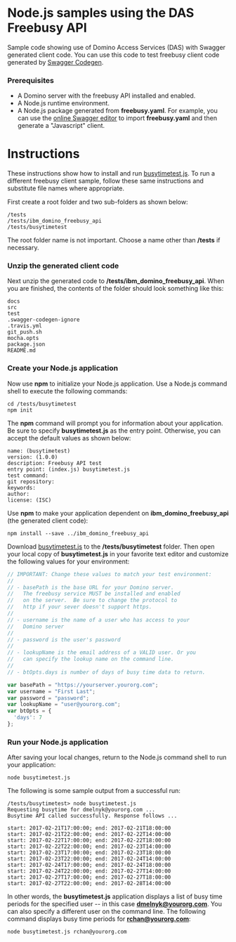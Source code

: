 <!---
  © Copyright IBM Corp. 2017
  
  Licensed under the Apache License, Version 2.0 (the "License"); 
  you may not use this file except in compliance with the License. 
  You may obtain a copy of the License at:
  
  http://www.apache.org/licenses/LICENSE-2.0 
  
  Unless required by applicable law or agreed to in writing, software 
  distributed under the License is distributed on an "AS IS" BASIS, 
  WITHOUT WARRANTIES OR CONDITIONS OF ANY KIND, either express or 
  implied. See the License for the specific language governing 
--->

# Node.js samples using the DAS Freebusy API
Sample code showing use of Domino Access Services (DAS) with Swagger
generated client code.  You can use this code to test freebusy client
code generated by
[Swagger Codegen](https://github.com/swagger-api/swagger-codegen).

### Prerequisites
- A Domino server with the freebusy API installed and enabled.
- A Node.js runtime environment.
- A Node.js package generated from **freebusy.yaml**.  For example,
  you can use the [online Swagger editor](http://editor.swagger.io)
  to import **freebusy.yaml** and then generate a "Javascript" client.

# Instructions
These instructions show how to install and run [busytimetest.js](busytimetest.js).
To run a different freebusy client sample, follow these same instructions
and substitute file names where appropriate.

First create a root folder and two sub-folders as shown below:

```
/tests
/tests/ibm_domino_freebusy_api
/tests/busytimetest
```

The root folder name is not important.  Choose a name other than
**/tests** if necessary.

### Unzip the generated client code
Next unzip the generated code to **/tests/ibm_domino_freebusy_api**.
When you are finished, the contents of the folder should look
something like this:

```
docs
src
test
.swagger-codegen-ignore
.travis.yml
git_push.sh
mocha.opts
package.json
README.md
```

### Create your Node.js application
Now use **npm** to initialize your Node.js application. Use a Node.js 
command shell to execute the following commands:

```
cd /tests/busytimetest
npm init
```

The **npm** command will prompt you for information about your
application.  Be sure to specify **busytimetest.js** as the
entry point.  Otherwise, you can accept the default values
as shown below:

```
name: (busytimetest)
version: (1.0.0)
description: Freebusy API test
entry point: (index.js) busytimetest.js
test command:
git repository:
keywords:
author:
license: (ISC)
```

Use **npm** to make your application dependent on **ibm_domino_freebusy_api**
(the generated client code):

```
npm install --save ../ibm_domino_freebusy_api
```

Download [busytimetest.js](busytimetest.js) to the **/tests/busytimetest** folder.
Then open your local copy of **busytimetest.js** in your favorite text editor
and customize the following values for your environment:

```javascript
// IMPORTANT: Change these values to match your test environment:
//
// - basePath is the base URL for your Domino server.
//   The freebusy service MUST be installed and enabled
//   on the server.  Be sure to change the protocol to
//   http if your sever doesn't support https.
//
// - username is the name of a user who has access to your
//   Domino server
//
// - password is the user's password
//
// - lookupName is the email address of a VALID user. Or you
//   can specify the lookup name on the command line.
//
// - btOpts.days is number of days of busy time data to return.

var basePath = "https://yourserver.yourorg.com";
var username = "First Last";
var password = "password";
var lookupName = "user@yourorg.com";
var btOpts = { 
  'days': 7
};
```

### Run your Node.js application
After saving your local changes, return to the Node.js command shell to run 
your application:

```
node busytimetest.js
```

The following is some sample output from a successful run:

```
/tests/busytimetest> node busytimetest.js
Requesting busytime for dmelnyk@yourorg.com ...
Busytime API called successfully. Response follows ...

start: 2017-02-21T17:00:00; end: 2017-02-21T18:00:00
start: 2017-02-21T22:00:00; end: 2017-02-22T14:00:00
start: 2017-02-22T17:00:00; end: 2017-02-22T18:00:00
start: 2017-02-22T22:00:00; end: 2017-02-23T14:00:00
start: 2017-02-23T17:00:00; end: 2017-02-23T18:00:00
start: 2017-02-23T22:00:00; end: 2017-02-24T14:00:00
start: 2017-02-24T17:00:00; end: 2017-02-24T18:00:00
start: 2017-02-24T22:00:00; end: 2017-02-27T14:00:00
start: 2017-02-27T17:00:00; end: 2017-02-27T18:00:00
start: 2017-02-27T22:00:00; end: 2017-02-28T14:00:00
```

In other words, the **busytimetest.js** application displays a list
of busy time periods for the specified user -- in this case
**dmelnyk@yourorg.com**.  You can also specify a different user
on the command line.  The following command displays
busy time periods for **rchan@yourorg.com**:

```
node busytimetest.js rchan@yourorg.com
```
